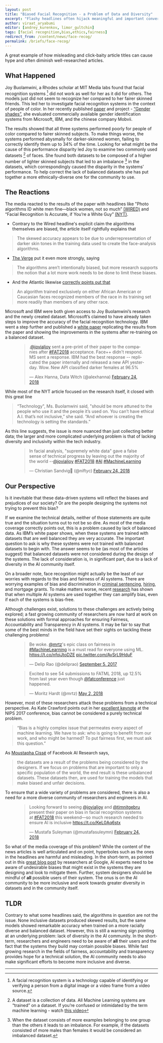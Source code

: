 ```yaml
---
layout: post
title: "Biased Facial Recognition - a Problem of Data and Diversity"
excerpt: "Flashy headlines often hijack meaningful and important conversations on this topic, even when the articles are solid. Here is our summary."
author: viraat_aryabumi
editor: [andrey_kurenkov, limor_gultchin]
tags: [facial recognition,bias,ethics,fairness]
redirect_from: /content/news/face-recog/
permalink: /briefs/face-recog/
---
```


A great example of how misleading and click-baity article titles can cause hype and often diminish well-researched articles. 


## What Happened

Joy Buolamwini, a Rhodes scholar at MIT Media labs found that facial recognition systems [^frexplainer] did not work as well for her as it did for others. The models just did not seem to recognize her compared to her fairer skinned friends. This led her to investigate facial recognition systems in the context of people of color. In her recently published [paper](http://proceedings.mlr.press/v81/buolamwini18a/buolamwini18a.pdf) and project - [“Gender shades”](http://gendershades.org), she evaluated commercially available gender identification systems from Microsoft, IBM, and the chinese company Mobvii. 

The results showed that all three systems performed poorly for people of color compared to fairer skinned subjects. To make things worse, the systems performed abysmally for darker-skinned women, failing to correctly identify them up to 34% of the time. Looking for what might be the cause of this performance disparity led Joy to examine two commonly used datasets [^datasetexplainer] of faces. She found both datasets to be composed of a higher number of lighter skinned subjects that led to an imbalance [^imbalance] in the datasets, which correspondingly caused the disparity in the systems’ performance. To help correct the lack of balanced datasets she has put together a more ethnically-diverse one for the community to use.



## The Reactions

The media reacted to the results of the paper with headlines like "Photo algorithms ID white men fine—black women, not so much” [(WIRED)](https://www.wired.com/story/photo-algorithms-id-white-men-fineblack-women-not-so-much) and “Facial Recognition Is Accurate, if You’re a White Guy” [(NYT)](https://www.nytimes.com/2018/02/09/technology/facial-recognition-race-artificial-intelligence.html). 

* Contrary to the Wired headline's explicit claim the algorithms themselves are biased, the article itself rightfully explains that
> The skewed accuracy appears to be due to underrepresentation of darker skin tones in the training data used to create the face-analysis algorithms.

* [The Verge](https://www.theverge.com/2018/2/11/17001218/facial-recognition-software-accuracy-technology-mit-white-men-black-women-error) put it even more strongly, saying 
> The algorithms aren’t intentionally biased, but more research supports the notion that a lot more work needs to be done to limit these biases.

* And the Atlantic likewise [correctly points out that](https://www.theatlantic.com/technology/archive/2016/04/the-underlying-bias-of-facial-recognition-systems/476991/)
>An algorithm trained exclusively on either African American or Caucasian faces recognized members of the race in its training set more readily than members of any other race.

Microsoft and IBM were both given access to Joy Buolamwini’s research and the newly created dataset. Microsoft’s claimed to have already taken steps to improve the accuracy of the facial recognition technology. IBM went a step further and published a [white paper](https://www.ibm.com/blogs/research/2018/02/mitigating-bias-ai-models/) replicating the results from the paper and showing the improvements in the systems after re-training on a balanced dataset. 

<figure>
<blockquote class="twitter-tweet" data-lang="en"><p lang="en" dir="ltr">.<a href="https://twitter.com/jovialjoy?ref_src=twsrc%5Etfw">@jovialjoy</a> sent a pre-print of their paper to the companies after <a href="https://twitter.com/hashtag/FAT2018?src=hash&amp;ref_src=twsrc%5Etfw">#FAT2018</a> acceptance. Face++ didn&#39;t respond. MS sent a response. IBM had the best response -- replicated the paper internally and released a new API yesterday. Wow. New API classified darker females at 96.5%</p>&mdash; Alex Hanna, Data Witch (@alexhanna) <a href="https://twitter.com/alexhanna/status/967434590494355456?ref_src=twsrc%5Etfw">February 24, 2018</a></blockquote> <script async src="https://platform.twitter.com/widgets.js" charset="utf-8"></script> 
</figure>

While most of the NYT article focused on the research itself, it closed with this great line 
> “Technology", Ms. Buolamwini said, "should be more attuned to the people who use it and the people it’s used on.
You can’t have ethical A.I. that’s not inclusive,” she said. “And whoever is creating the technology is setting the standards.”

As this line suggests, the issue is more nuanced than just collecting better data; the larger and more complicated underlying problem is that of lacking diversity and inclusivity within the tech industry. 

<figure>
<blockquote class="twitter-tweet" data-lang="en"><p lang="en" dir="ltr">In facial analysis, &quot;supremely white data&quot; gave a false sense of technical progress by leaving out the majority of the world --<a href="https://twitter.com/jovialjoy?ref_src=twsrc%5Etfw">@jovialjoy</a> <a href="https://twitter.com/hashtag/FAT2018?src=hash&amp;ref_src=twsrc%5Etfw">#FAT2018</a> <a href="https://twitter.com/hashtag/AI?src=hash&amp;ref_src=twsrc%5Etfw">#AI</a> <a href="https://twitter.com/hashtag/MachineLearning?src=hash&amp;ref_src=twsrc%5Etfw">#MachineLearning</a></p>&mdash; Christian Sandvig🐩 (@niftyc) <a href="https://twitter.com/niftyc/status/967435459935776768?ref_src=twsrc%5Etfw">February 24, 2018</a></blockquote> <script async src="https://platform.twitter.com/widgets.js" charset="utf-8"></script> 
</figure>

## Our Perspective

Is it inevitable that these data-driven systems will reflect the biases and prejudices of our society? Or are the people designing the systems not trying to prevent this bias?

If we examine the technical details, neither of those statements are quite true and the situation turns out to not be so dire. As most of the media coverage correctly points out, this is a problem caused by lack of balanced data. As IBM’s white paper shows, when these systems are trained with datasets that are well balanced they are very accurate. The important question to ask is why these systems were not trained with balanced datasets to begin with. The answer seems to be (as most of the articles suggest) that balanced datasets were not considered during the design of the systems. The lack of consideration is, in significant part, due to a lack of diversity in the AI community itself. 


On a broader note, face recognition might actually be the least of our worries with regards to the bias and fairness of AI systems. There are worrying examples of bias and discrimination in [criminal sentencing](https://www.propublica.org/article/machine-bias-risk-assessments-in-criminal-sentencing), [hiring](https://work.qz.com/1098954/ai-is-the-future-of-hiring-but-it-could-introduce-bias-if-were-not-careful/), and mortgage grants. To make matters worse, recent [research](http://arxiv.org/abs/1707.00391) has shown that when multiple AI systems are used together they can amplify bias, even if each of the systems is bias-free.  

Although challenges exist, solutions to these challenges are actively being explored; a fast growing community of researchers are now hard at work on these solutions with formal approaches for ensuring Fairness, Accountability and Transparency in AI systems. It may be fair to say that some of the best minds in the field have set their sights on tackling these challenging problems!

<figure>
<blockquote class="twitter-tweet" data-lang="en"><p lang="en" dir="ltr">Be woke. <a href="https://twitter.com/mrtz?ref_src=twsrc%5Etfw">@mrtz</a>&#39;s epic class on fairness in <a href="https://twitter.com/hashtag/MachineLearning?src=hash&amp;ref_src=twsrc%5Etfw">#MachineLearning</a> is a must read for everyone using ML. <a href="https://t.co/nfoiJtoDZE">https://t.co/nfoiJtoDZE</a> <a href="https://t.co/AvSrL9HduF">pic.twitter.com/AvSrL9HduF</a></p>&mdash; Delip Rao (@deliprao) <a href="https://twitter.com/deliprao/status/904892267869093888?ref_src=twsrc%5Etfw">September 5, 2017</a></blockquote> <script async src="https://platform.twitter.com/widgets.js" charset="utf-8"></script> 
</figure>

<figure>
<blockquote class="twitter-tweet" data-lang="en"><p lang="en" dir="ltr">Excited to see 54 submissions to FATML 2018, up 12.5% from last year even though <a href="https://twitter.com/fatconference?ref_src=twsrc%5Etfw">@fatconference</a> just happened.</p>&mdash; Moritz Hardt (@mrtz) <a href="https://twitter.com/mrtz/status/991699500593922048?ref_src=twsrc%5Etfw">May 2, 2018</a></blockquote> <script async src="https://platform.twitter.com/widgets.js" charset="utf-8"></script> 
</figure>

However, most of these researchers attack these problems from a technical perspective. As Kate Crawford points out in her [excellent keynote]( https://www.youtube.com/watch?v=fMym_BKWQzk
) at the NIPS 2017 conference, bias cannot be considered a purely technical problem.

> “Bias is a highly complex issue that permeates every aspect of machine learning. We have to ask: who is going to benefit from our work, and who might be harmed? To put fairness first, we must ask this question.”

As [Moustapha Cissé](https://twimlai.com/twiml-talk-108-security-safety-ai-adversarial-examples-bias-trust-moustapha-cisse/) of Facebook AI Research says,
> the datasets are a result of the problems being considered by the designers. If we focus on problems that are important to only a specific population of the world, the end result is these unbalanced datasets. These datasets then, are used for training the models that make biased and unfair decisions.

To ensure that a wide variety of problems are considered, there is also a need for a more diverse community of researchers and engineers in AI.

<figure>
<blockquote class="twitter-tweet" data-lang="en"><p lang="en" dir="ltr">Looking forward to seeing <a href="https://twitter.com/jovialjoy?ref_src=twsrc%5Etfw">@jovialjoy</a> and <a href="https://twitter.com/timnitGebru?ref_src=twsrc%5Etfw">@timnitgebru</a> present their paper on bias in facial recognition systems at <a href="https://twitter.com/hashtag/FAT2018?src=hash&amp;ref_src=twsrc%5Etfw">#FAT2018</a> this weekend—so much research needed to ensure AI is inclusive <a href="https://t.co/KeL0Aq6stx">https://t.co/KeL0Aq6stx</a></p>&mdash; Mustafa Suleyman (@mustafasuleymn) <a href="https://twitter.com/mustafasuleymn/status/967235628776742913?ref_src=twsrc%5Etfw">February 24, 2018</a></blockquote> <script async src="https://platform.twitter.com/widgets.js" charset="utf-8"></script> 
</figure>

So what of the media coverage of this problem? While the content of the news articles is well articulated and on point, hyperboles such as the ones in the headlines are harmful and misleading. In the short-term, as pointed out in this [great blog post](https://developers.googleblog.com/2018/04/text-embedding-models-contain-bias.html) by researchers at Google, AI experts need to be aware of undesirable biases that might exist in the systems they are designing and look to mitigate them. Further, system designers should be mindful of **all** possible users of their system. The onus is on the AI community to be more inclusive and work towards greater diversity in datasets and in the community itself.



## TLDR

Contrary to what some headlines said, the algorithms in question are not the issue. None inclusive datasets produced skewed results, but the same models showed remarkable accuracy when trained on a more racially diverse and balanced dataset. However, this is still a warning sign pointing at an underlying problem: lack of diversity in the AI community. In the short-term, researchers and engineers need to be aware of **all** their users and the fact that the systems they build may contain possible biases. While fast growing research in the fields of fairness, accountability and transparency provides hope for a technical solution, the AI community needs to also make significant efforts to become more inclusive and diverse. 

<hr>

[^frexplainer]: A facial recognition system is a technology capable of identifying or verifying a person from a digital image or a video frame from a video source.
[^datasetexplainer]: A dataset is a collection of data. All Machine Learning systems are “trained” on a dataset. If you’re confused or intimidated by the term machine learning - watch [this video](https://www.youtube.com/watch?v=f_uwKZIAeM0)
[^imbalance]: When the dataset consists of more examples belonging to one group than the others it leads to an imbalance. For example, if the datasets consisted of more males than females it would be considered an imbalanced dataset.

